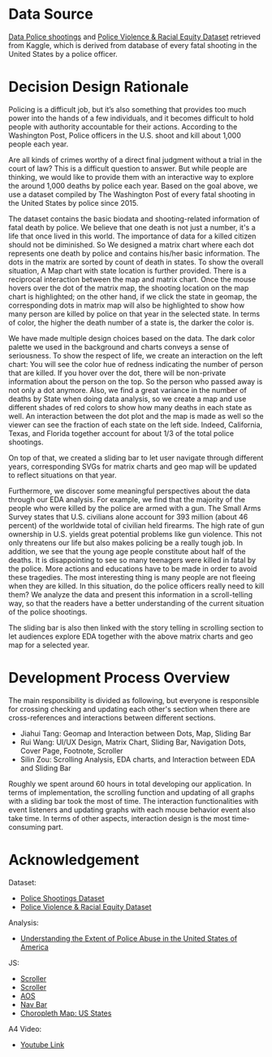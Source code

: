 # Data Source
[Data Police shootings](https://www.kaggle.com/mrmorj/data-police-shootings) and [Police Violence & Racial Equity Dataset](https://www.kaggle.com/jpmiller/police-violence-in-the-us) retrieved from Kaggle, which is derived from database of every fatal shooting in the United States by a police officer. 


# Decision Design Rationale

Policing is a difficult job, but it’s also something that provides too much power into the hands of a few individuals, and it becomes difficult to hold people with authority accountable for their actions. According to the Washington Post, Police officers in the U.S. shoot and kill about 1,000 people each year.

Are all kinds of crimes worthy of a direct final judgment without a trial in the court of law? This is a difficult question to answer. But while people are thinking, we would like to provide them with an interactive way to explore the around 1,000 deaths by police each year. Based on the goal above, we use a dataset compiled by The Washington Post of every fatal shooting in the United States by police since 2015. 

The dataset contains the basic biodata and shooting-related information of fatal death by police. We believe that one death is not just a number, it's a life that once lived in this world. The importance of data for a killed citizen should not be diminished. So We designed a matrix chart where each dot represents one death by police and contains his/her basic information. The dots in the matrix are sorted by count of death in states. To show the overall situation, A Map chart with state location is further provided. There is a reciprocal interaction between the map and matrix chart. Once the mouse hovers over the dot of the matrix map, the shooting location on the map chart is highlighted; on the other hand, if we click the state in geomap, the corresponding dots in matrix map will also be highlighted to show how many person are killed by police on that year in the selected state. In terms of color, the higher the death number of a state is, the darker the color is.

We have made multiple design choices based on the data. The dark color palette we used in the background and charts conveys a sense of seriousness. To show the respect of life, we create an interaction on the left chart: You will see the color hue of redness indicating the number of person that are killed. If you hover over the dot, there will be non-private information about the person on the top. So the person who passed away is not only a dot anymore. Also, we find a great variance in the number of deaths by State when doing data analysis, so we create a map and use different shades of red colors to show how many deaths in each state as well. An interaction between the dot plot and the map is made as well so the viewer can see the fraction of each state on the left side. Indeed, California, Texas, and Florida together account for about 1/3 of the total police shootings.

On top of that, we created a sliding bar to let user navigate through different years, corresponding SVGs for matrix charts and geo map will be updated to reflect situations on that year. 

Furthermore, we discover some meaningful perspectives about the data through our EDA analysis. For example, we find that the majority of the people who were killed by the police are armed with a gun. The Small Arms Survey states that U.S. civilians alone account for 393 million (about 46 percent) of the worldwide total of civilian held firearms. The high rate of gun ownership in U.S. yields great potential problems like gun violence. This not only threatens our life but also makes policing be a really tough job. In addition, we see that the young age people constitute about half of the deaths.  It is disappointing to see so many teenagers were killed in fatal by the police. More actions and educations have to be made in order to avoid these tragedies. The most interesting thing is many people are not fleeing when they are killed. In this situation, do the police officers really need to kill them? We analyze the data and present this information in a scroll-telling way, so that the readers have a better understanding of the current situation of the police shootings.

The sliding bar is also then linked with the story telling in scrolling section to let audiences explore EDA together with the above matrix charts and geo map for a selected year. 

# Development Process Overview

The main responsibility is divided as following, but everyone is responsible for crossing checking and updating each other's section when there are cross-references and interactions between different sections.
* Jiahui Tang: Geomap and Interaction between Dots, Map, Sliding Bar
* Rui Wang: UI/UX Design, Matrix Chart, Sliding Bar, Navigation Dots, Cover Page, Footnote, Scroller
* Silin Zou: Scrolling Analysis, EDA charts, and Interaction between EDA and Sliding Bar

Roughly we spent around 60 hours in total developing our application.
In terms of implementation, the scrolling function and updating of all graphs with a sliding bar took the most of time. 
The interaction functionalities with event listeners and updating graphs with each mouse behavior event also take time. 
In terms of other aspects, interaction design is the most time-consuming part.

# Acknowledgement
Dataset:
* [Police Shootings Dataset](https://www.kaggle.com/mrmorj/data-police-shootings)
* [Police Violence & Racial Equity Dataset](https://www.kaggle.com/jpmiller/police-violence-in-the-us)

Analysis:
* [Understanding the Extent of Police Abuse in the United States of America](https://www.kaggle.com/thedatabeast/understanding-the-extent-of-police-abuse-in-the-us?select=deaths_arrests_race.csv)

JS: 
* [Scroller](https://vallandingham.me/scroller.html)
* [Scroller](https://medium.com/@bryony_17728/titanic-d3-scrolling-story-eaed1b6f5766)
* [AOS](https://github.com/michalsnik/aos)
* [Nav Bar](https://codyhouse.co/gem/vertical-fixed-navigation-2)
* [Choropleth Map: US States](https://d3-geomap.github.io/map/choropleth/us-states/)

A4 Video:
* [Youtube Link](https://www.youtube.com/watch?v=1ttZ7L2pWNo)
